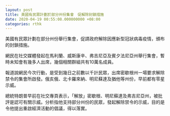 ```yaml
---
layout: post
title: 美國有民眾計劃於部分州份集會　促解除封鎖措施
date: 2020-04-19 00:55:08.000000000 +08:00
categories: rthk
---
```


美國有民眾計劃在部分州份舉行集會，促請政府解除因應新型冠狀病毒疫情，頒布的封鎖措施。

網民在社交媒體發起在馬利蘭、威斯康辛、弗吉尼亞及賓夕法尼亞州舉行集會，暫時未知會有幾多人出席，幾個相關群組共有10萬名成員。

報道說網民今次行動，是受到幾日之前數以千計民眾，出席密歇根州一場要求解除禁令的集會所啟發。俄亥俄、北卡羅來納、明尼蘇達及猶他等州份，早前都有零星示威。

總統特朗普早前在社交專頁表示，「解放」密歇根、明尼蘇達及弗吉尼亞州，被批評是認可有關示威。分析指他支持部分州份的民眾，發起解除禁令的示威，目的是令他提出重啟經濟活動的倡議，得以落實。
